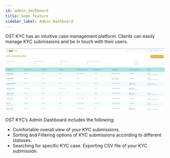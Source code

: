 ```yaml
---
id: admin_dashboard
title: Some feature
sidebar_label: Admin Dashboard
---
```


OST KYC has an intuitive case management platform. Clients can easily manage KYC submissions and be in touch with their users. 

![](/kyc/docs/assets/3.png)

OST KYC’s Admin Dashboard includes the following:

* Comfortable overall view of your KYC submissions. 
* Sorting and Filtering options of  KYC submissions according to different statuses. 
* Searching for specific KYC case. 
Exporting CSV file of your KYC submission.
